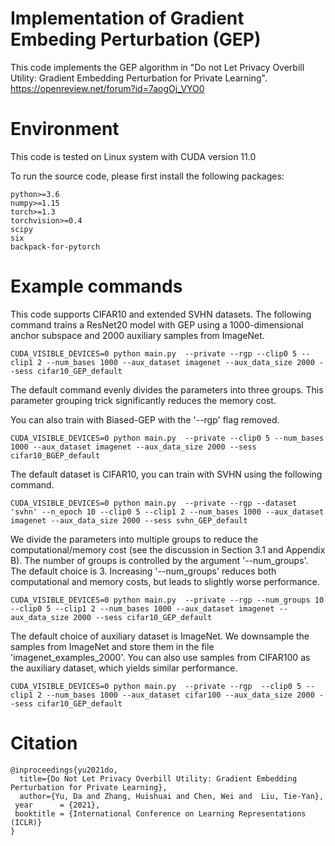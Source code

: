 # Implementation of Gradient Embeding Perturbation (GEP)

This code implements the GEP algorithm in "Do not Let Privacy Overbill Utility: Gradient Embedding Perturbation for Private Learning".
https://openreview.net/forum?id=7aogOj_VYO0

# Environment
This code is tested on Linux system with CUDA version 11.0

To run the source code, please first install the following packages:

    python>=3.6
    numpy>=1.15
    torch>=1.3
    torchvision>=0.4
    scipy
    six
    backpack-for-pytorch

# Example commands

This code supports CIFAR10 and extended SVHN datasets. The following command trains a ResNet20 model with GEP using a 1000-dimensional anchor subspace and 2000 auxiliary samples from ImageNet.

    CUDA_VISIBLE_DEVICES=0 python main.py  --private --rgp --clip0 5 --clip1 2 --num_bases 1000 --aux_dataset imagenet --aux_data_size 2000 --sess cifar10_GEP_default

The default command evenly divides the parameters into three groups. This parameter grouping trick significantly reduces the memory cost. 

You can also train with Biased-GEP with the '--rgp' flag removed.

    CUDA_VISIBLE_DEVICES=0 python main.py  --private --clip0 5 --num_bases 1000 --aux_dataset imagenet --aux_data_size 2000 --sess cifar10_BGEP_default

The default dataset is CIFAR10, you can train with SVHN using the following command.

    CUDA_VISIBLE_DEVICES=0 python main.py  --private --rgp --dataset 'svhn' --n_epoch 10 --clip0 5 --clip1 2 --num_bases 1000 --aux_dataset imagenet --aux_data_size 2000 --sess svhn_GEP_default

We divide the parameters into multiple groups to reduce the computational/memory cost (see the discussion in Section 3.1 and Appendix B). The number of groups is controlled by the argument '--num_groups'. The default choice is 3. Increasing '--num_groups' reduces both computational and memory costs, but leads to slightly worse performance.

    CUDA_VISIBLE_DEVICES=0 python main.py  --private --rgp --num_groups 10 --clip0 5 --clip1 2 --num_bases 1000 --aux_dataset imagenet --aux_data_size 2000 --sess cifar10_GEP_default

The default choice of auxiliary dataset is ImageNet. We downsample the samples from ImageNet and store them in the file 'imagenet_examples_2000'. You can also use samples from CIFAR100 as the auxiliary dataset, which yields similar performance.

    CUDA_VISIBLE_DEVICES=0 python main.py  --private --rgp  --clip0 5 --clip1 2 --num_bases 1000 --aux_dataset cifar100 --aux_data_size 2000 --sess cifar10_GEP_default

# Citation

```
@inproceedings{yu2021do,
  title={Do Not Let Privacy Overbill Utility: Gradient Embedding Perturbation for Private Learning},
  author={Yu, Da and Zhang, Huishuai and Chen, Wei and  Liu, Tie-Yan},
 year      = {2021},
 booktitle = {International Conference on Learning Representations (ICLR)}
}
```
